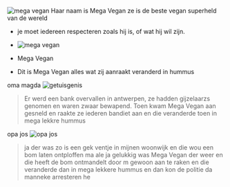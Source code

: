   
   ![mega vegan](https://www.thebigsmoke.com.au/wp-content/uploads/vegan-person.jpg)
   Haar naam is Mega Vegan
   ze is de beste vegan superheld van de wereld
  -  je moet iedereen respecteren zoals hij is, of wat hij wil zijn.
  
  - ![mega vegan](https://eyeofthecylone.files.wordpress.com/2013/02/happy-vegetarian.jpg)
  - Mega Vegan
  - Dit is Mega Vegan alles wat zij aanraakt veranderd in hummus

oma magda
  ![getuisgenis](https://previews.123rf.com/images/cthoman/cthoman1509/cthoman150900042/44465680-een-illustratie-van-een-cartoon-kerst-elf-oma-staan-%E2%80%8B%E2%80%8Ben-glimlachen-.jpg)
  >Er werd een bank overvallen in antwerpen, ze hadden gijzelaarzs genomen en waren zwaar bewapend. Toen kwam Mega Vegan aan gesneld en raakte ze iederen bandiet aan en die veranderde toen in mega lekkre hummus
  
  opa jos 
  ![opa jos](https://thumbs.dreamstime.com/z/leuke-opa-106527106.jpg)
  > ja der was zo is een gek ventje in mijnen woonwijk en die wou een bom laten ontploffen ma ale ja gelukkig was Mega Vegan der weer en die heeft de bom ontmandelt door m gewoon aan te raken en die veranderde dan in mega lekkere hummus en dan kon de politie da manneke arresteren he

